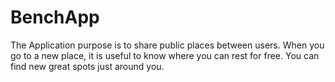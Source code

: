 # BenchApp
The Application purpose is to share public places between users. When you go to a new place, it is useful to know where you can rest for free.
You can find new great spots just around you.
